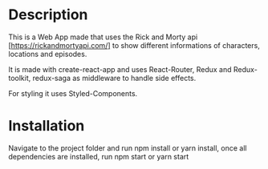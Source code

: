# Description

This is a Web App made that uses the Rick and Morty api [https://rickandmortyapi.com/] to show different informations of characters, locations and episodes.

It is made with create-react-app and uses React-Router, Redux and Redux-toolkit, redux-saga as middleware to handle side effects.

For styling it uses Styled-Components.

# Installation

Navigate to the project folder and run npm install or yarn install, once all dependencies are installed, run npm start or yarn start

